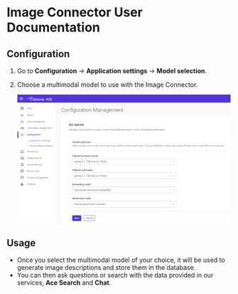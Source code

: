 # Image Connector User Documentation

## Configuration

1. Go to **Configuration** -> **Application settings** -> **Model selection**.
2. Choose a multimodal model to use with the Image Connector.

   ![Image](Images/Image1.png)

## Usage

- Once you select the multimodal model of your choice, it will be used to generate image descriptions and store them in the database.
- You can then ask questions or search with the data provided in our services, **Ace Search** and **Chat**.
